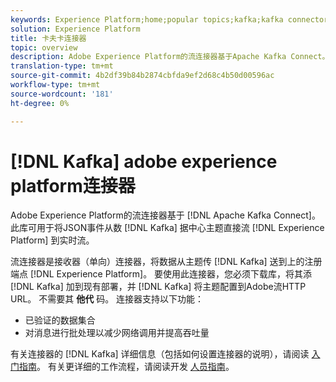 ```yaml
---
keywords: Experience Platform;home;popular topics;kafka;kafka connector;Kafka;
solution: Experience Platform
title: 卡夫卡连接器
topic: overview
description: Adobe Experience Platform的流连接器基于Apache Kafka Connect。 此库可用于将JSON事件从数据中心的Kafka主题直接流化到实时Experience Platform。
translation-type: tm+mt
source-git-commit: 4b2df39b84b2874cbfda9ef2d68c4b50d00596ac
workflow-type: tm+mt
source-wordcount: '181'
ht-degree: 0%

---
```



# [!DNL Kafka] adobe experience platform连接器

Adobe Experience Platform的流连接器基于 [!DNL Apache Kafka Connect]。 此库可用于将JSON事件从数 [!DNL Kafka] 据中心主题直接流 [!DNL Experience Platform] 到实时流。

流连接器是接收器（单向）连接器，将数据从主题传 [!DNL Kafka] 送到上的注册端点 [!DNL Experience Platform]。 要使用此连接器，您必须下载库，将其添 [!DNL Kafka] 加到现有部署，并 [!DNL Kafka] 将主题配置到Adobe流HTTP URL。 不需要其 **他代** 码。 连接器支持以下功能：

- 已验证的数据集合
- 对消息进行批处理以减少网络调用并提高吞吐量

有关连接器的 [!DNL Kafka] 详细信息（包括如何设置连接器的说明），请阅读 [入门指南](https://github.com/adobe/experience-platform-streaming-connect)。 有关更详细的工作流程，请阅读开发 [人员指南](https://github.com/adobe/experience-platform-streaming-connect/blob/master/DEVELOPER_GUIDE.md)。